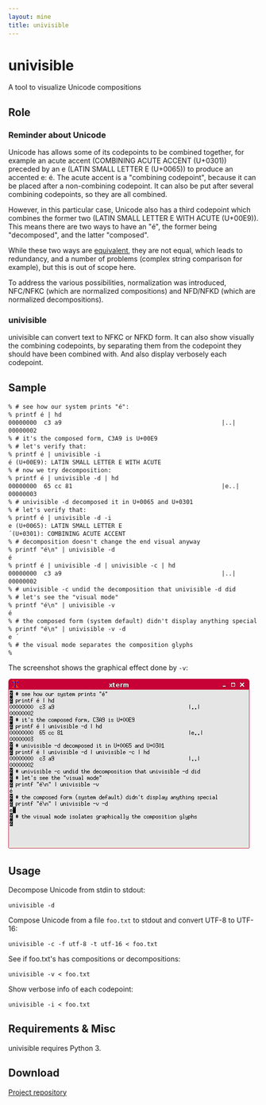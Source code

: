 ```yaml
---
layout: mine
title: univisible
---
```


# univisible

A tool to visualize Unicode compositions

## Role ##

### Reminder about Unicode ###

Unicode has allows some of its codepoints to be combined together, for example an acute accent (COMBINING ACUTE ACCENT (U+0301)) preceded by an e (LATIN SMALL LETTER E (U+0065)) to produce an accented e: é. The acute accent is a "combining codepoint", because it can be placed after a non-combining codepoint. It can also be put after several combining codepoints, so they are all combined.

However, in this particular case, Unicode also has a third codepoint which combines the former two (LATIN SMALL LETTER E WITH ACUTE (U+00E9)). This means there are two ways to have an "é", the former being "decomposed", and the latter "composed".

While these two ways are [equivalent](https://en.wikipedia.org/wiki/Unicode_equivalence), they are not equal, which leads to redundancy, and a number of problems (complex string comparison for example), but this is out of scope here.

To address the various possibilities, normalization was introduced, NFC/NFKC (which are normalized compositions) and NFD/NFKD (which are normalized decompositions).

### univisible ###

univisible can convert text to NFKC or NFKD form. It can also show visually the combining codepoints, by separating them from the codepoint they should have been combined with. And also display verbosely each codepoint.

## Sample ##

```
% # see how our system prints "é":
% printf é | hd
00000000  c3 a9                                             |..|
00000002
% # it's the composed form, C3A9 is U+00E9
% # let's verify that:
% printf é | univisible -i
é (U+00E9): LATIN SMALL LETTER E WITH ACUTE
% # now we try decomposition:
% printf é | univisible -d | hd
00000000  65 cc 81                                          |e..|
00000003
% # univisible -d decomposed it in U+0065 and U+0301
% # let's verify that:
% printf é | univisible -d -i
e (U+0065): LATIN SMALL LETTER E
́ (U+0301): COMBINING ACUTE ACCENT
% # decomposition doesn't change the end visual anyway
% printf "é\n" | univisible -d
é
% printf é | univisible -d | univisible -c | hd
00000000  c3 a9                                             |..|
00000002
% # univisible -c undid the decomposition that univisible -d did
% # let's see the "visual mode"
% printf "é\n" | univisible -v
é
% # the composed form (system default) didn't display anything special
% printf "é\n" | univisible -v -d
e ́
% # the visual mode separates the composition glyphs
% 
```

The screenshot shows the graphical effect done by ``-v``:

![Screenshot](screenshot.png)

## Usage ##

Decompose Unicode from stdin to stdout:

```
univisible -d
```

Compose Unicode from a file ``foo.txt`` to stdout and convert UTF-8 to UTF-16:

```
univisible -c -f utf-8 -t utf-16 < foo.txt
```

See if foo.txt's has compositions or decompositions:

```
univisible -v < foo.txt
```

Show verbose info of each codepoint:

```
univisible -i < foo.txt
```

## Requirements & Misc ##

univisible requires Python 3.

## Download ##

[Project repository](https://github.com/hydrargyrum/attic/tree/master/univisible)
